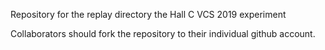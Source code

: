 Repository for the replay directory the Hall C VCS 2019 experiment

Collaborators should fork the repository to their individual github account.

